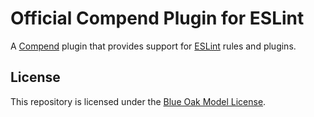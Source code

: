 # Official Compend Plugin for ESLint

A [Compend](compend-org) plugin that provides support for [ESLint](eslint) rules and plugins.

## License

This repository is licensed under the [Blue Oak Model License](./LICENSE.md).

[compend-org]: https://github.com/compend
[eslint]: https://eslint.org/